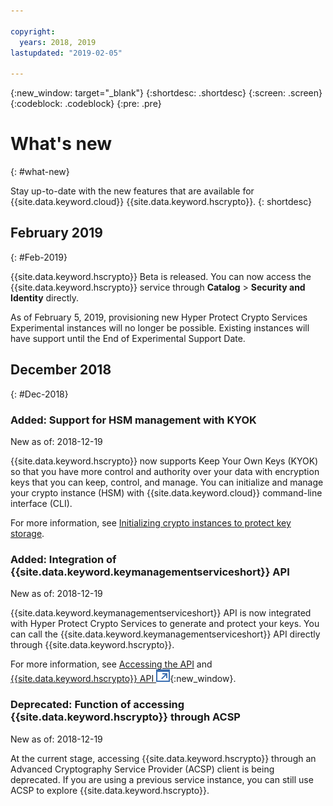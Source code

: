 ```yaml
---

copyright:
  years: 2018, 2019
lastupdated: "2019-02-05"

---
```


{:new_window: target="_blank"}
{:shortdesc: .shortdesc}
{:screen: .screen}
{:codeblock: .codeblock}
{:pre: .pre}

# What's new
{: #what-new}

Stay up-to-date with the new features that are available for {{site.data.keyword.cloud}} {{site.data.keyword.hscrypto}}.
{: shortdesc}

## February 2019
{: #Feb-2019}

{{site.data.keyword.hscrypto}} Beta is released. You can now access the {{site.data.keyword.hscrypto}} service through **Catalog** > **Security and Identity** directly.

As of February 5, 2019, provisioning new Hyper Protect Crypto Services Experimental instances will no longer be possible. Existing instances will have support until the End of Experimental Support Date.

## December 2018
{: #Dec-2018}

### Added: Support for HSM management with KYOK
New as of: 2018-12-19

{{site.data.keyword.hscrypto}} now supports Keep Your Own Keys (KYOK) so that you have more control and authority over your data with encryption keys that you can keep, control, and manage. You can initialize and manage your crypto instance (HSM) with {{site.data.keyword.cloud}} command-line interface (CLI).

For more information, see [Initializing crypto instances to protect key storage](/docs/services/hs-crypto/initialize_hsm.html).

### Added: Integration of {{site.data.keyword.keymanagementserviceshort}} API
New as of: 2018-12-19

{{site.data.keyword.keymanagementserviceshort}} API is now integrated with Hyper Protect Crypto Services to generate and protect your keys. You can call the {{site.data.keyword.keymanagementserviceshort}} API directly through {{site.data.keyword.hscrypto}}.

For more information, see [Accessing the API](/docs/services/hs-crypto/access-api.html) and [{{site.data.keyword.hscrypto}} API ![External link icon](image/external_link.svg "External link icon")](https://console.bluemix.net/apidocs/hp-crypto){:new_window}.

### Deprecated: Function of accessing {{site.data.keyword.hscrypto}} through ACSP
New as of: 2018-12-19

At the current stage, accessing {{site.data.keyword.hscrypto}} through an Advanced Cryptography Service Provider (ACSP) client is being deprecated. If you are using a previous service instance, you can still use ACSP to explore {{site.data.keyword.hscrypto}}.
